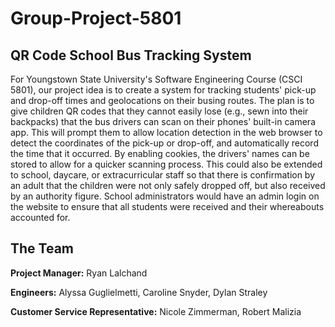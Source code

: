 # Group-Project-5801
## QR Code School Bus Tracking System
For Youngstown State University's Software Engineering Course (CSCI 5801), our project idea is to create a system for tracking students' pick-up and drop-off times and geolocations on their busing routes. The plan is to give children QR codes that they cannot easily lose (e.g., sewn into their backpacks) that the bus drivers can scan on their phones' built-in camera app. This will prompt them to allow location detection in the web browser to detect the coordinates of the pick-up or drop-off, and automatically record the time that it occurred. By enabling cookies, the drivers' names can be stored to allow for a quicker scanning process. This could also be extended to school, daycare, or extracurricular staff so that there is confirmation by an adult that the children were not only safely dropped off, but also received by an authority figure. School administrators would have an admin login on the website to ensure that all students were received and their whereabouts accounted for. 

## The Team
**Project Manager:** Ryan Lalchand

**Engineers:** Alyssa Guglielmetti, Caroline Snyder, Dylan Straley

**Customer Service Representative:** Nicole Zimmerman, Robert Malizia
